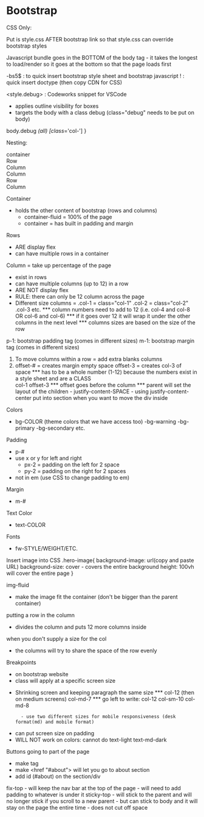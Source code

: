 # Bootstrap

<!-- NOTE link to bootstrap CSS only -->
CSS Only:
<link href="https://cdn.jsdelivr.net/npm/bootstrap@5.2.0-beta1/dist/css/bootstrap.min.css" rel="stylesheet" integrity="sha384-0evHe/X+R7YkIZDRvuzKMRqM+OrBnVFBL6DOitfPri4tjfHxaWutUpFmBp4vmVor" crossorigin="anonymous">

Put is style.css AFTER bootstrap link so that style.css can override bootstrap styles

<!-- NOTE Javascript bootstrap bundle -->
Javascript bundle goes in the BOTTOM of the body tag - it takes the longest to load/render so it goes at the bottom so that the page loads first



-bs5$ : to quick insert bootstrap style sheet and bootstrap javascript 
! : quick insert doctype (then copy CDN for CSS)

<style.debug> : Codeworks snippet for VSCode 
- applies outline visibility for boxes 
- targets the body with a class debug (class="debug" needs to be put on body)

body.debug *(all) [class*='col-']
}

Nesting:
<Main> container
    <Section> Row
        <Div> Column
        <Div> Column
    <Section> Row
        <Div> Column 

Container 
- holds the other content of bootstrap (rows and columns)
    - container-fluid = 100% of the page  
    - container = has built in padding and margin 

Rows 
- ARE display flex
- can have multiple rows in a container

Column 
= take up percentage of the page
- exist in rows 
- can have multiple columns (up to 12) in a row
- ARE NOT display flex
- RULE: there can only be 12 column across the page 
- Different size columns =
        .col-1  = class="col-1"
        .col-2  = class="col-2"
        .col-3 etc. 
            *** column numbers need to add to 12 (i.e. col-4 and col-8 OR col-6 and col-6)
            *** if it goes over 12 it will wrap it under the other columns in the next level
            *** columns sizes are based on the size of the row 

p-1: bootstrap padding tag (comes in different sizes)
m-1: bootstrap margin tag (comes in different sizes)

<!-- NOTE moving stuff left/right -->
1) To move columns within a row = add extra blanks columns 
2) offset-# = creates margin empty space 
    offset-3 = creates col-3 of space 
    *** has to be a whole number (1-12) because the numbers exist in a style sheet and are a CLASS
    <DIV> col-1 offset-3
        *** offset goes before the column 
    <!-- NOTE important for moving stuff around  -->
        *** parent will set the layout of the children 
    - justify-content-SPACE
    -   using justify-content-center put into section when you want to move the div inside 

<!-- SECTION Styles - can find on bootstrap website -->
Colors
- bg-COLOR (theme colors that we have access too)
    -bg-warning 
    -bg-primary 
    -bg-secondary etc. 

<!-- NOTE left or right padding/margin on the container (rows are iffy sometimes) -->
Padding
- p-# 
- use x or y for left and right 
    - px-2 = padding on the left for 2 space
    - py-2 = padding on the right for 2 spaces
- not in em (use CSS to change padding to em)

Margin
- m-#

Text Color
- text-COLOR

Fonts
- fw-STYLE/WEIGHT/ETC. 

Insert image into CSS
.hero-image{
    background-image: url(copy and paste URL)
    background-size: cover 
        - covers the entire background 
    height: 100vh will cover the entire page
}

img-fluid 
- make the image fit the container (don't be bigger than the parent container)

putting a row in the column 
- divides the column and puts 12 more columns inside 

<!-- NOTE not common - try not to use this -->
when you don't supply a size for the col
- the columns will try to share the space of the row evenly 

Breakpoints 
- on bootstrap website 
- class will apply at a specific screen size 
<!-- NOTE webpage to smaller screen -->
- Shrinking screen and keeping paragraph the same size
    *** col-12 (then on medium screens) col-md-7
    *** go left to write: col-12 col-sm-10 col-md-8 
    <!-- NOTE do this -->
        - use two different sizes for mobile responsiveness (desk format(md) and mobile format)
- can put screen size on padding 
- WILL NOT work on colors: cannot do text-light text-md-dark 

<!-- NOTE keybinding stuff highlight + cmd 'd' :to highlight and change everything -->

Buttons going to part of the page 
- make <a> tag 
- make <href "#about"> will let you go to about section 
- add id (#about) on the section/div

<!-- NOTE nav bar top style -->
fix-top - will keep the nav bar at the top of the page
    - will need to add padding to whatever is under it
sticky-top - will stick to the parent and will no longer stick if you scroll to a new parent
    - but can stick to body and it will stay on the page the entire time
    - does not cut off space
